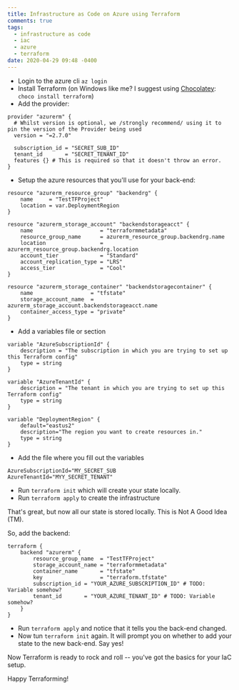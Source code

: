 ```yaml
---
title: Infrastructure as Code on Azure using Terraform
comments: true
tags:
  - infrastructure as code
  - iac
  - azure
  - terraform
date: 2020-04-29 09:48 -0400
---
```


* Login to the azure cli `az login`
* Install Terraform (on Windows like me? I suggest using [Chocolatey](https://chocolatey.org): `choco install terraform`)
* Add the provider:

```hcl
provider "azurerm" {
  # Whilst version is optional, we /strongly recommend/ using it to pin the version of the Provider being used
  version = "=2.7.0"

  subscription_id = "SECRET_SUB_ID"
  tenant_id       = "SECRET_TENANT_ID"
  features {} # This is required so that it doesn't throw an error.
}
```

* Setup the azure resources that you'll use for your back-end:

```hcl
resource "azurerm_resource_group" "backendrg" {
    name     = "TestTFProject"
    location = var.DeploymentRegion
}

resource "azurerm_storage_account" "backendstorageacct" {
    name                     = "terraformmetadata"
    resource_group_name      = azurerm_resource_group.backendrg.name
    location                 = azurerm_resource_group.backendrg.location
    account_tier             = "Standard"
    account_replication_type = "LRS"
    access_tier              = "Cool"
}

resource "azurerm_storage_container" "backendstoragecontainer" {
    name                  = "tfstate"
    storage_account_name  = azurerm_storage_account.backendstorageacct.name
    container_access_type = "private"
}
```

* Add a variables file or section

```hcl
variable "AzureSubscriptionId" {
    description = "The subscription in which you are trying to set up this Terraform config"
    type = string
}

variable "AzureTenantId" {
    description = "The tenant in which you are trying to set up this Terraform config"
    type = string
}

variable "DeploymentRegion" {
    default="eastus2"
    description="The region you want to create resources in."
    type = string
}
```

* Add the file where you fill out the variables

```hcl
AzureSubscriptionId="MY_SECRET_SUB
AzureTenantId="MYY_SECRET_TENANT"
```

* Run `terraform init` which will create your state locally.
* Run `terraform apply` to create the infrastructure

That's great, but now all our state is stored locally. This is Not A Good Idea (TM).

So, add the backend:

```hcl
terraform {
    backend "azurerm" {
        resource_group_name  = "TestTFProject"
        storage_account_name = "terraformmetadata"
        container_name       = "tfstate"
        key                  = "terraform.tfstate"
        subscription_id = "YOUR_AZURE_SUBSCRIPTION_ID" # TODO: Variable somehow?
        tenant_id       = "YOUR_AZURE_TENANT_ID" # TODO: Variable somehow?
    }
}
```

* Run `terraform apply` and notice that it tells you the back-end changed.
* Now tun `terraform init` again. It will prompt you on whether to add your state to the new back-end. Say yes!

Now Terraform is ready to rock and roll -- you've got the basics for your IaC setup.

Happy Terraforming!
